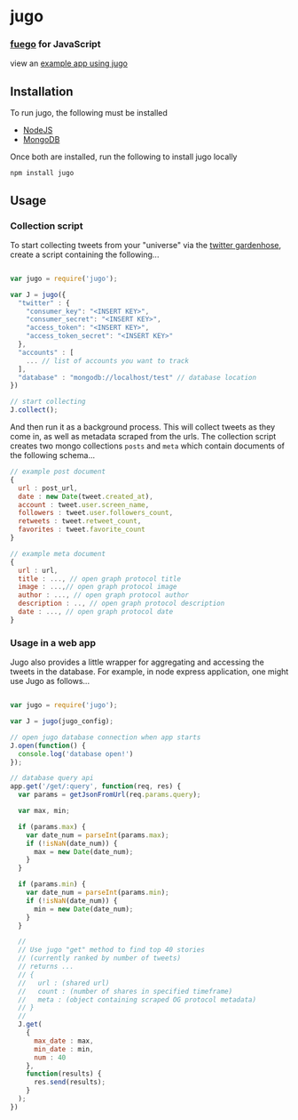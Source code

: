 # jugo

### [fuego](https://github.com/niemanlab/openfuego) for JavaScript

view an [example app using jugo](http://apps.bsouth.ga)

## Installation

To run jugo, the following must be installed

- [NodeJS](http://nodejs.org/)
- [MongoDB](http://www.mongodb.org/)

Once both are installed, run the following to install jugo locally

```shell
npm install jugo
```

## Usage

### Collection script

To start collecting tweets from your "universe" via the [twitter gardenhose](https://dev.twitter.com/streaming/public), create a script containing the following...


```javascript

var jugo = require('jugo');

var J = jugo({
  "twitter" : {
    "consumer_key": "<INSERT KEY>",
    "consumer_secret": "<INSERT KEY>",
    "access_token": "<INSERT KEY>",
    "access_token_secret": "<INSERT KEY>"
  },
  "accounts" : [
    ... // list of accounts you want to track
  ],
  "database" : "mongodb://localhost/test" // database location
})

// start collecting
J.collect();

```

And then run it as a background process. This will collect tweets as they come in, as well as metadata scraped from the urls. The collection script creates two mongo collections `posts` and `meta` which contain documents of the following schema...


```javascript
// example post document
{
  url : post_url,
  date : new Date(tweet.created_at),
  account : tweet.user.screen_name,
  followers : tweet.user.followers_count,
  retweets : tweet.retweet_count,
  favorites : tweet.favorite_count
}

// example meta document
{
  url : url,
  title : ..., // open graph protocol title
  image : ...,// open graph protocol image
  author : ..., // open graph protocol author
  description : .., // open graph protocol description
  date : ..., // open graph protocol date
}
```

### Usage in a web app

Jugo also provides a little wrapper for aggregating and accessing the tweets in the database. For example, in node express application, one might use Jugo as follows...

```javascript

var jugo = require('jugo');

var J = jugo(jugo_config);

// open jugo database connection when app starts
J.open(function() {
  console.log('database open!')
});

// database query api
app.get('/get/:query', function(req, res) {
  var params = getJsonFromUrl(req.params.query);

  var max, min;

  if (params.max) {
    var date_num = parseInt(params.max);
    if (!isNaN(date_num)) {
      max = new Date(date_num);
    }
  }

  if (params.min) {
    var date_num = parseInt(params.min);
    if (!isNaN(date_num)) {
      min = new Date(date_num);
    }
  }

  //
  // Use jugo "get" method to find top 40 stories
  // (currently ranked by number of tweets)
  // returns ...
  // {
  //   url : (shared url)
  //   count : (number of shares in specified timeframe)
  //   meta : (object containing scraped OG protocol metadata)
  // }
  //
  J.get(
    {
      max_date : max,
      min_date : min,
      num : 40
    },
    function(results) {
      res.send(results);
    }
  );
})

```

